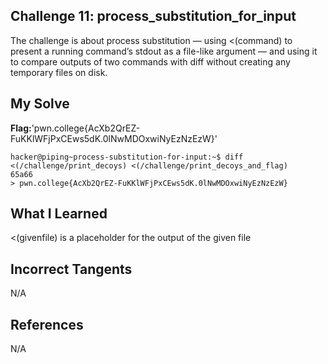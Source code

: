 ## Challenge 11: process_substitution_for_input

The challenge is about process substitution — using <(command) to present a running command’s stdout as a file-like argument — and using it to compare outputs of two commands with diff without creating any temporary files on disk.


## My Solve 
**Flag:**'pwn.college{AcXb2QrEZ-FuKKlWFjPxCEws5dK.0lNwMDOxwiNyEzNzEzW}'

```
hacker@piping~process-substitution-for-input:~$ diff <(/challenge/print_decoys) <(/challenge/print_decoys_and_flag)
65a66
> pwn.college{AcXb2QrEZ-FuKKlWFjPxCEws5dK.0lNwMDOxwiNyEzNzEzW}
```

## What I Learned

<(givenfile) is a placeholder for the output of the given file 


## Incorrect Tangents
   
N/A


## References

N/A



